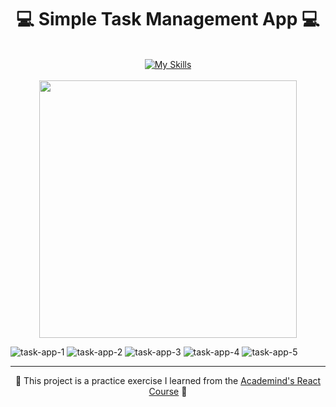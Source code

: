 <h1 align="center">💻 Simple Task Management App 💻</h1>
<br/>
<div align="center">
  <a href="https://skillicons.dev">
    <img src="https://skillicons.dev/icons?i=html,css,js,react,vite" alt="My Skills">
  </a>
</div>
<br/>

<div align="center">
  <a href="[https://github.com/JosManoel](https://github.com/user-attachments/assets/4e6b9a21-d515-48b4-8f0e-31d1d745da00)">
    <img src="[https://image_1.png](https://github.com/user-attachments/assets/4e6b9a21-d515-48b4-8f0e-31d1d745da00)" width="412px"/> 
  </a>
</div>

![task-app-1](https://github.com/user-attachments/assets/4e6b9a21-d515-48b4-8f0e-31d1d745da00)
![task-app-2](https://github.com/user-attachments/assets/0c80fbf6-7cf4-4be2-88db-7bf15332a4cc)
![task-app-3](https://github.com/user-attachments/assets/db2b27d7-5ce9-444e-b23d-696c953efa3a)
![task-app-4](https://github.com/user-attachments/assets/7acfc9d1-c91a-4fa0-9a14-4e4e39021f01)
![task-app-5](https://github.com/user-attachments/assets/d0c0efde-70ba-4553-a8c5-3c91375b2d49)

---
<p align="center">🌟 This project is a practice exercise I learned from the <a href='https://www.udemy.com/course/react-the-complete-guide-incl-redux/?couponCode=ST7MT110524'>Academind's React Course</a> 🌟</p>

